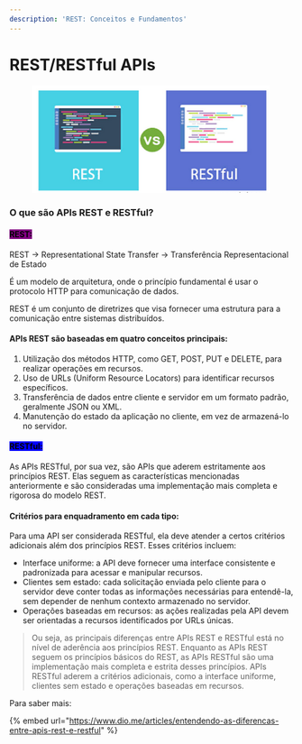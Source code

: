 ```yaml
---
description: 'REST: Conceitos e Fundamentos'
---
```


# REST/RESTful APIs

<figure><img src=".gitbook/assets/image (16).png" alt=""><figcaption></figcaption></figure>

### O que são APIs REST e RESTful?

#### <mark style="background-color:purple;">REST:</mark>

REST → Representational State Transfer → Transferência Representacional de Estado

É um modelo de arquitetura, onde o princípio fundamental é usar o protocolo HTTP para comunicação de dados.

REST é um conjunto de diretrizes que visa fornecer uma estrutura para a comunicação entre sistemas distribuídos.

#### APIs REST são baseadas em quatro conceitos principais:

1. Utilização dos métodos HTTP, como GET, POST, PUT e DELETE, para realizar operações em recursos.
2. Uso de URLs (Uniform Resource Locators) para identificar recursos específicos.
3. Transferência de dados entre cliente e servidor em um formato padrão, geralmente JSON ou XML.
4. Manutenção do estado da aplicação no cliente, em vez de armazená-lo no servidor.



#### <mark style="background-color:blue;">RESTful:</mark>

As APIs RESTful, por sua vez, são APIs que aderem estritamente aos princípios REST. Elas seguem as características mencionadas anteriormente e são consideradas uma implementação mais completa e rigorosa do modelo REST.

#### Critérios para enquadramento em cada tipo:

Para uma API ser considerada RESTful, ela deve atender a certos critérios adicionais além dos princípios REST. Esses critérios incluem:

* Interface uniforme: a API deve fornecer uma interface consistente e padronizada para acessar e manipular recursos.
* Clientes sem estado: cada solicitação enviada pelo cliente para o servidor deve conter todas as informações necessárias para entendê-la, sem depender de nenhum contexto armazenado no servidor.
* Operações baseadas em recursos: as ações realizadas pela API devem ser orientadas a recursos identificados por URLs únicas.

> Ou seja, as principais diferenças entre APIs REST e RESTful está no nível de aderência aos princípios REST. Enquanto as APIs REST seguem os princípios básicos do REST, as APIs RESTful são uma implementação mais completa e estrita desses princípios. APIs RESTful aderem a critérios adicionais, como a interface uniforme, clientes sem estado e operações baseadas em recursos.

Para saber mais:

{% embed url="https://www.dio.me/articles/entendendo-as-diferencas-entre-apis-rest-e-restful" %}
